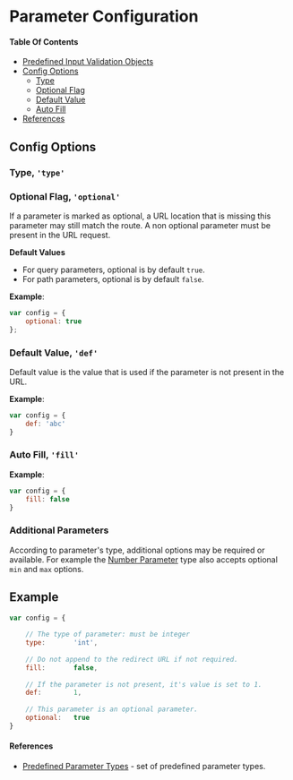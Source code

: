 # Parameter Configuration


#### Table Of Contents

  * [Predefined Input Validation Objects](#predefined-input-validation-objects)
  * [Config Options](#config-options)
    * [Type](#type-type)
    * [Optional Flag](#optional-flag-optional)
    * [Default Value](#default-value-def)
    * [Auto Fill](#auto-fill-fill)
  * [References](#references)


## Config Options  

### Type, `'type'`

### Optional Flag, `'optional'`

If a parameter is marked as optional, a URL location that is missing this parameter may still 
match the route. A non optional parameter must be present in the URL request.

**Default Values**
* For query parameters, optional is by default `true`.
* For path parameters, optional is by default `false`.  

**Example**:
```javascript
var config = {
	optional: true
};
```


### Default Value, `'def'`

Default value is the value that is used if the parameter is not present in the URL.

**Example**:
```javascript
var config = {
	def: 'abc'
}
```


### Auto Fill, `'fill'`

**Example**:
```javascript
var config = {
	fill: false
}
```


### Additional Parameters

According to parameter's type, additional options may be required or available. For example 
the [Number Parameter](./Parameters/Number.md) type also accepts optional `min` and `max` options. 


## Example

```javascript
var config = {
	
	// The type of parameter: must be integer
	type: 		'int',
	
	// Do not append to the redirect URL if not required.
	fill:		false,
	
	// If the parameter is not present, it's value is set to 1.
	def:		1,
	
	// This parameter is an optional parameter.
	optional:	true
}
```


#### References

- [Predefined Parameter Types](./ParamValidation.md) - set of predefined parameter types.